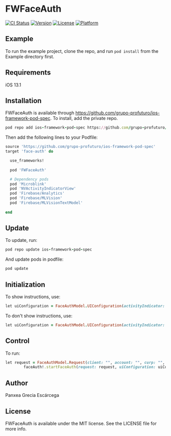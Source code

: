 # FWFaceAuth

[![CI Status](https://img.shields.io/travis/GreciaEM/FWFaceAuth.svg?style=flat)](https://travis-ci.org/GreciaEM/FWFaceAuth)
[![Version](https://img.shields.io/cocoapods/v/FWFaceAuth.svg?style=flat)](https://cocoapods.org/pods/FWFaceAuth)
[![License](https://img.shields.io/cocoapods/l/FWFaceAuth.svg?style=flat)](https://cocoapods.org/pods/FWFaceAuth)
[![Platform](https://img.shields.io/cocoapods/p/FWFaceAuth.svg?style=flat)](https://cocoapods.org/pods/FWFaceAuth)

## Example

To run the example project, clone the repo, and run `pod install` from the Example directory first.

## Requirements

iOS 13.1

## Installation

FWFaceAuth is available through https://github.com/grupo-profuturo/ios-framework-pod-spec. To install, add the private repo.

```ruby
pod repo add ios-framework-pod-spec https://github.com/grupo-profuturo/ios-framework-pod-spec
```

Then add the following lines to your Podfile:

```ruby
source 'https://github.com/grupo-profuturo/ios-framework-pod-spec'
target 'face-auth' do

  use_frameworks!
  
  pod 'FWFaceAuth'

  # Dependency pods
  pod 'Microblink'
  pod 'NVActivityIndicatorView'
  pod 'Firebase/Analytics'
  pod 'Firebase/MLVision'
  pod 'Firebase/MLVisionTextModel'
  
end
```
## Update

To update, run:
```ruby
pod repo update ios-framework-pod-spec
```
And update pods in podfile:
```ruby
pod update
```

## Initialization

To show instructions, use:
```ruby
let uiConfiguration = FaceAuthModel.UIConfiguration(activityIndicator: activityData, withInstructions: true)
```
To don't show instructions, use:
```ruby
let uiConfiguration = FaceAuthModel.UIConfiguration(activityIndicator: activityData, withInstructions: false)
```

## Control

To run:
```ruby
let request = FaceAuthModel.Request(client: "", account: "", curp: "", nombre: "", apellidoPaterno: "", apellidoMaterno: "", origenID: 32, processID: "", subProcessID: "", appBundle: Bundle(for: type(of: self)))
        faceAuth!.startFaceAuth(request: request, uiConfiguration: uiConfiguration)
```

## Author

Panxea Grecia Escárcega

## License

FWFaceAuth is available under the MIT license. See the LICENSE file for more info.
